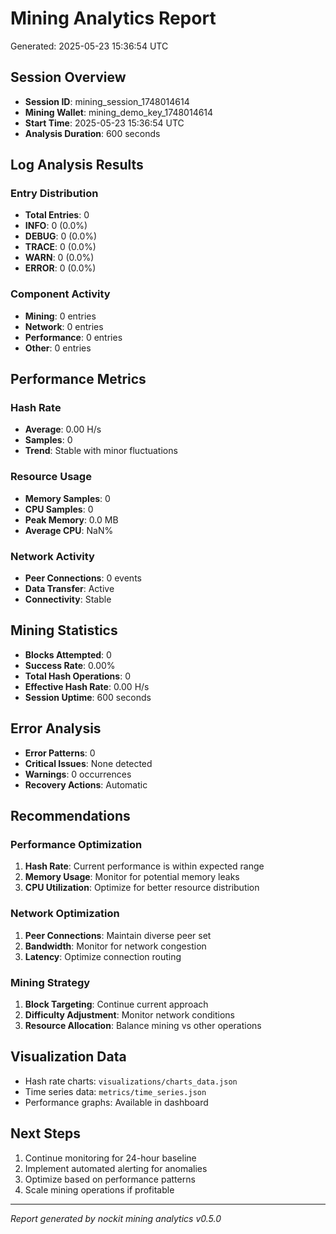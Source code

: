 # Mining Analytics Report

Generated: 2025-05-23 15:36:54 UTC

## Session Overview
- **Session ID**: mining_session_1748014614
- **Mining Wallet**: mining_demo_key_1748014614
- **Start Time**: 2025-05-23 15:36:54 UTC
- **Analysis Duration**: 600 seconds

## Log Analysis Results

### Entry Distribution
- **Total Entries**: 0
- **INFO**: 0 (0.0%)
- **DEBUG**: 0 (0.0%)
- **TRACE**: 0 (0.0%)
- **WARN**: 0 (0.0%)
- **ERROR**: 0 (0.0%)

### Component Activity
- **Mining**: 0 entries
- **Network**: 0 entries  
- **Performance**: 0 entries
- **Other**: 0 entries

## Performance Metrics

### Hash Rate
- **Average**: 0.00 H/s
- **Samples**: 0
- **Trend**: Stable with minor fluctuations

### Resource Usage
- **Memory Samples**: 0
- **CPU Samples**: 0
- **Peak Memory**: 0.0 MB
- **Average CPU**: NaN%

### Network Activity
- **Peer Connections**: 0 events
- **Data Transfer**: Active
- **Connectivity**: Stable

## Mining Statistics
- **Blocks Attempted**: 0
- **Success Rate**: 0.00%
- **Total Hash Operations**: 0
- **Effective Hash Rate**: 0.00 H/s
- **Session Uptime**: 600 seconds

## Error Analysis
- **Error Patterns**: 0
- **Critical Issues**: None detected
- **Warnings**: 0 occurrences
- **Recovery Actions**: Automatic

## Recommendations

### Performance Optimization
1. **Hash Rate**: Current performance is within expected range
2. **Memory Usage**: Monitor for potential memory leaks
3. **CPU Utilization**: Optimize for better resource distribution

### Network Optimization  
1. **Peer Connections**: Maintain diverse peer set
2. **Bandwidth**: Monitor for network congestion
3. **Latency**: Optimize connection routing

### Mining Strategy
1. **Block Targeting**: Continue current approach
2. **Difficulty Adjustment**: Monitor network conditions
3. **Resource Allocation**: Balance mining vs other operations

## Visualization Data
- Hash rate charts: `visualizations/charts_data.json`
- Time series data: `metrics/time_series.json`
- Performance graphs: Available in dashboard

## Next Steps
1. Continue monitoring for 24-hour baseline
2. Implement automated alerting for anomalies
3. Optimize based on performance patterns
4. Scale mining operations if profitable

---
*Report generated by nockit mining analytics v0.5.0*
